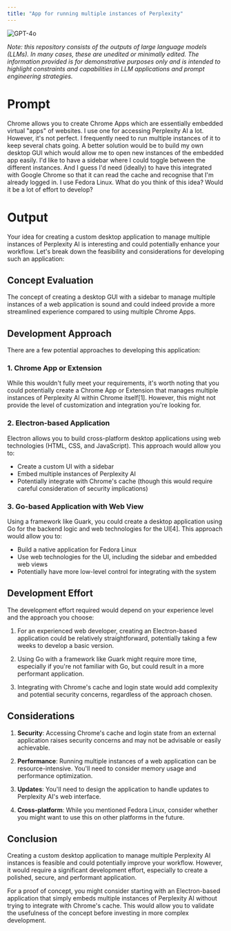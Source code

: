 ```yaml
---
title: "App for running multiple instances of Perplexity"
---
```

![GPT-4o](https://img.shields.io/badge/GPT--4o-3333FF?style=for-the-badge&logo=openai&logoColor=white)



*Note: this repository consists of the outputs of large language models (LLMs). In many cases, these are unedited or minimally edited. The information provided is for demonstrative purposes only and is intended to highlight constraints and capabilities in LLM applications and prompt engineering strategies.*


# Prompt

Chrome allows you to create Chrome Apps which are essentially embedded virtual "apps" of websites. I use one for accessing Perplexity AI a lot. However, it's not perfect. I frequently need to run multiple instances of it to keep several chats going. A better solution would be to build my own desktop GUI which would allow me to open new instances of the embedded app easily. I'd like to have a sidebar where I could toggle between the different instances. And I guess I'd need (ideally) to have this integrated with Google Chrome so that it can read the cache and recognise that I'm already logged in. I use Fedora Linux. What do you think of this idea? Would it be a lot of effort to develop?

# Output

Your idea for creating a custom desktop application to manage multiple instances of Perplexity AI is interesting and could potentially enhance your workflow. Let's break down the feasibility and considerations for developing such an application:

## Concept Evaluation

The concept of creating a desktop GUI with a sidebar to manage multiple instances of a web application is sound and could indeed provide a more streamlined experience compared to using multiple Chrome Apps.

## Development Approach

There are a few potential approaches to developing this application:

### 1. Chrome App or Extension

While this wouldn't fully meet your requirements, it's worth noting that you could potentially create a Chrome App or Extension that manages multiple instances of Perplexity AI within Chrome itself[1]. However, this might not provide the level of customization and integration you're looking for.

### 2. Electron-based Application

Electron allows you to build cross-platform desktop applications using web technologies (HTML, CSS, and JavaScript). This approach would allow you to:

- Create a custom UI with a sidebar
- Embed multiple instances of Perplexity AI
- Potentially integrate with Chrome's cache (though this would require careful consideration of security implications)

### 3. Go-based Application with Web View

Using a framework like Guark, you could create a desktop application using Go for the backend logic and web technologies for the UI[4]. This approach would allow you to:

- Build a native application for Fedora Linux
- Use web technologies for the UI, including the sidebar and embedded web views
- Potentially have more low-level control for integrating with the system

## Development Effort

The development effort required would depend on your experience level and the approach you choose:

1. For an experienced web developer, creating an Electron-based application could be relatively straightforward, potentially taking a few weeks to develop a basic version.

2. Using Go with a framework like Guark might require more time, especially if you're not familiar with Go, but could result in a more performant application.

3. Integrating with Chrome's cache and login state would add complexity and potential security concerns, regardless of the approach chosen.

## Considerations

1. **Security**: Accessing Chrome's cache and login state from an external application raises security concerns and may not be advisable or easily achievable.

2. **Performance**: Running multiple instances of a web application can be resource-intensive. You'll need to consider memory usage and performance optimization.

3. **Updates**: You'll need to design the application to handle updates to Perplexity AI's web interface.

4. **Cross-platform**: While you mentioned Fedora Linux, consider whether you might want to use this on other platforms in the future.

## Conclusion

Creating a custom desktop application to manage multiple Perplexity AI instances is feasible and could potentially improve your workflow. However, it would require a significant development effort, especially to create a polished, secure, and performant application.

For a proof of concept, you might consider starting with an Electron-based application that simply embeds multiple instances of Perplexity AI without trying to integrate with Chrome's cache. This would allow you to validate the usefulness of the concept before investing in more complex development.

 